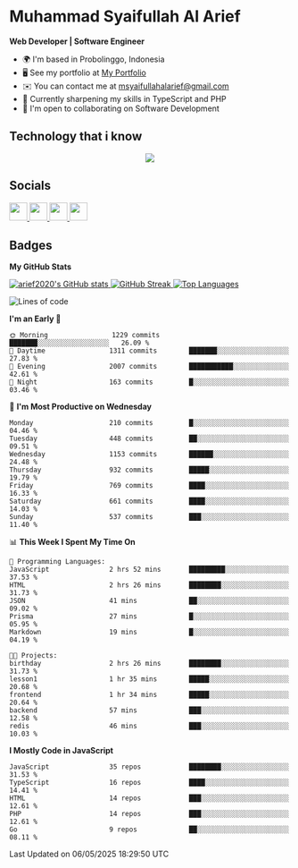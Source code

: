 # Muhammad Syaifullah Al Arief
**Web Developer | Software Engineer**

- 🌍  I'm based in Probolinggo, Indonesia
- 🖥️  See my portfolio at [My Portfolio](https://msyaifullahalarief.vercel.app)
- ✉️  You can contact me at [msyaifullahalarief@gmail.com](mailto:msyaifullahalarief@gmail.com)
- 🧠  Currently sharpening my skills in TypeScript and PHP
- 🤝  I'm open to collaborating on Software Development

## Technology that i know
<p align="center">
  <a href="https://skillicons.dev">
    <img src="https://skillicons.dev/icons?i=git,html,docker,css,js,express,firebase,go,laravel,linux,mongodb,mysql,nextjs,nginx,nodejs,npm,postgres,postman,prisma,tailwind,ts,ubuntu,vercel,vscode,vue,windows,yarn" />
  </a>
</p>

## Socials
<p align="left">
    <a href="https://discord.com/users/hanifez" target="_blank" rel="noreferrer">
        <picture>
            <source media="(prefers-color-scheme: dark)" srcset="https://raw.githubusercontent.com/danielcranney/readme-generator/main/public/icons/socials/discord-dark.svg" />
            <source media="(prefers-color-scheme: light)" srcset="https://raw.githubusercontent.com/danielcranney/readme-generator/main/public/icons/socials/discord.svg" />
            <img src="https://raw.githubusercontent.com/danielcranney/readme-generator/main/public/icons/socials/discord.svg" width="32" height="32" />
        </picture>
    </a>
    <a href="https://www.github.com/arief2020" target="_blank" rel="noreferrer">
        <picture>
            <source media="(prefers-color-scheme: dark)" srcset="https://raw.githubusercontent.com/danielcranney/readme-generator/main/public/icons/socials/github-dark.svg" />
            <source media="(prefers-color-scheme: light)" srcset="https://raw.githubusercontent.com/danielcranney/readme-generator/main/public/icons/socials/github.svg" />
            <img src="https://raw.githubusercontent.com/danielcranney/readme-generator/main/public/icons/socials/github.svg" width="32" height="32" />
        </picture>
    </a>
    <a href="https://muhammadsyaifullahalarief.hashnode.dev" target="_blank" rel="noreferrer">
        <picture>
            <source media="(prefers-color-scheme: dark)" srcset="https://raw.githubusercontent.com/danielcranney/readme-generator/main/public/icons/socials/hashnode-dark.svg" />
            <source media="(prefers-color-scheme: light)" srcset="https://raw.githubusercontent.com/danielcranney/readme-generator/main/public/icons/socials/hashnode.svg" />
            <img src="https://raw.githubusercontent.com/danielcranney/readme-generator/main/public/icons/socials/hashnode.svg" width="32" height="32" />
        </picture>
    </a>
    <a href="https://www.linkedin.com/in/muhammad-syaifullah-al-arief/" target="_blank" rel="noreferrer">
        <picture>
            <source media="(prefers-color-scheme: dark)" srcset="https://raw.githubusercontent.com/danielcranney/readme-generator/main/public/icons/socials/linkedin-dark.svg" />
            <source media="(prefers-color-scheme: light)" srcset="https://raw.githubusercontent.com/danielcranney/readme-generator/main/public/icons/socials/linkedin.svg" />
            <img src="https://raw.githubusercontent.com/danielcranney/readme-generator/main/public/icons/socials/linkedin.svg" width="32" height="32" />
        </picture>
    </a>
</p>

## Badges
<b>My GitHub Stats</b>

<a href="http://www.github.com/arief2020">
    <img src="https://github-readme-stats.vercel.app/api?username=arief2020&show_icons=true&hide=&count_private=true&title_color=0891b2&text_color=ffffff&icon_color=0891b2&bg_color=27272a&hide_border=true&show_icons=true" alt="arief2020's GitHub stats" />
</a>
<a href="http://www.github.com/arief2020">
    <img src="https://github-readme-streak-stats.herokuapp.com/?user=arief2020&stroke=ffffff&background=27272a&ring=0891b2&fire=0891b2&currStreakNum=ffffff&currStreakLabel=0891b2&sideNums=ffffff&sideLabels=ffffff&dates=ffffff&hide_border=true" alt="GitHub Streak" />
</a>


<a href="https://github.com/arief2020" align="left">
    <img src="https://github-readme-stats.vercel.app/api/top-langs/?username=arief2020&langs_count=10&title_color=0891b2&text_color=ffffff&icon_color=0891b2&bg_color=27272a&hide_border=true&locale=en&custom_title=Top%20Languages" alt="Top Languages" />
</a>

<!--START_SECTION:waka-->
![Lines of code](https://img.shields.io/badge/From%20Hello%20World%20I%27ve%20Written-9.6%20million%20lines%20of%20code-blue)

**I'm an Early 🐤** 

```text
🌞 Morning                1229 commits        ███████░░░░░░░░░░░░░░░░░░   26.09 % 
🌆 Daytime                1311 commits        ███████░░░░░░░░░░░░░░░░░░   27.83 % 
🌃 Evening                2007 commits        ███████████░░░░░░░░░░░░░░   42.61 % 
🌙 Night                  163 commits         █░░░░░░░░░░░░░░░░░░░░░░░░   03.46 % 
```
📅 **I'm Most Productive on Wednesday** 

```text
Monday                   210 commits         █░░░░░░░░░░░░░░░░░░░░░░░░   04.46 % 
Tuesday                  448 commits         ██░░░░░░░░░░░░░░░░░░░░░░░   09.51 % 
Wednesday                1153 commits        ██████░░░░░░░░░░░░░░░░░░░   24.48 % 
Thursday                 932 commits         █████░░░░░░░░░░░░░░░░░░░░   19.79 % 
Friday                   769 commits         ████░░░░░░░░░░░░░░░░░░░░░   16.33 % 
Saturday                 661 commits         ████░░░░░░░░░░░░░░░░░░░░░   14.03 % 
Sunday                   537 commits         ███░░░░░░░░░░░░░░░░░░░░░░   11.40 % 
```


📊 **This Week I Spent My Time On** 

```text
💬 Programming Languages: 
JavaScript               2 hrs 52 mins       █████████░░░░░░░░░░░░░░░░   37.53 % 
HTML                     2 hrs 26 mins       ████████░░░░░░░░░░░░░░░░░   31.73 % 
JSON                     41 mins             ██░░░░░░░░░░░░░░░░░░░░░░░   09.02 % 
Prisma                   27 mins             █░░░░░░░░░░░░░░░░░░░░░░░░   05.95 % 
Markdown                 19 mins             █░░░░░░░░░░░░░░░░░░░░░░░░   04.19 % 

🐱‍💻 Projects: 
birthday                 2 hrs 26 mins       ████████░░░░░░░░░░░░░░░░░   31.73 % 
lesson1                  1 hr 35 mins        █████░░░░░░░░░░░░░░░░░░░░   20.68 % 
frontend                 1 hr 34 mins        █████░░░░░░░░░░░░░░░░░░░░   20.64 % 
backend                  57 mins             ███░░░░░░░░░░░░░░░░░░░░░░   12.58 % 
redis                    46 mins             ███░░░░░░░░░░░░░░░░░░░░░░   10.03 % 
```

**I Mostly Code in JavaScript** 

```text
JavaScript               35 repos            ████████░░░░░░░░░░░░░░░░░   31.53 % 
TypeScript               16 repos            ████░░░░░░░░░░░░░░░░░░░░░   14.41 % 
HTML                     14 repos            ███░░░░░░░░░░░░░░░░░░░░░░   12.61 % 
PHP                      14 repos            ███░░░░░░░░░░░░░░░░░░░░░░   12.61 % 
Go                       9 repos             ██░░░░░░░░░░░░░░░░░░░░░░░   08.11 % 
```




 Last Updated on 06/05/2025 18:29:50 UTC
<!--END_SECTION:waka-->
